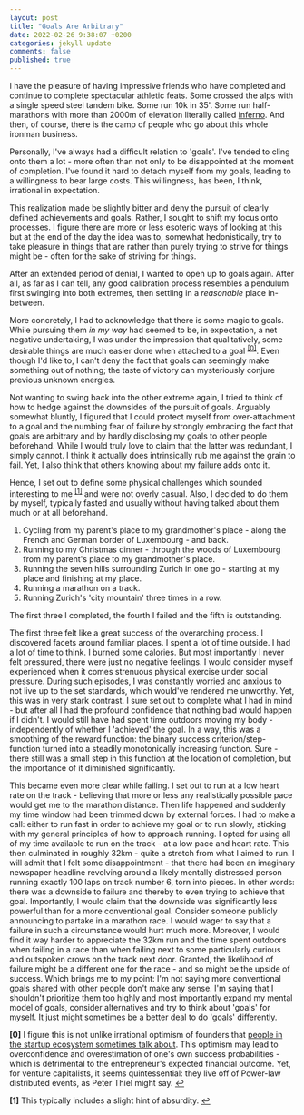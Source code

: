 ```yaml
---
layout: post
title: "Goals Are Arbitrary"
date: 2022-02-26 9:38:07 +0200
categories: jekyll update
comments: false
published: true
---
```


I have the pleasure of having impressive friends who have completed and continue to complete spectacular athletic feats. Some crossed the alps with a single speed steel tandem bike. Some run 10k in 35'. Some run half-marathons with more than 2000m of elevation literally called [inferno](https://www.inferno.ch/en-GB/Competition/half-marathon-relay-race). And then, of course, there is the camp of people who go about this whole ironman business.

Personally, I've always had a difficult relation to 'goals'. I've tended to cling onto them a lot - more often than not only to be disappointed at the moment of completion. I've found it hard to detach myself from my goals, leading to a willingness to bear large costs. This willingness, has been, I think, irrational in expectation.

This realization made be slightly bitter and deny the pursuit of clearly defined achievements and goals. Rather, I sought to shift my focus onto processes. I figure there are more or less esoteric ways of looking at this but at the end of the day the idea was to, somewhat hedonistically, try to take pleasure in things that are rather than purely trying to strive for things might be - often for the sake of striving for things.

After an extended period of denial, I wanted to open up to goals again. After all, as far as I can tell, any good calibration process resembles a pendulum first swinging into both extremes, then settling in a _reasonable_ place in-between.

More concretely, I had to acknowledge that there is some magic to goals. While pursuing them _in my way_ had seemed to be, in expectation, a net negative undertaking, I was under the impression that qualitatively, some desirable things are much easier done when attached to a goal <sup id="a0">[[0]](#f0)</sup>. Even though I'd like to, I can't deny the fact that goals can seemingly make something out of nothing; the taste of victory can mysteriously conjure previous unknown energies.

Not wanting to swing back into the other extreme again, I tried to think of how to hedge against the downsides of the pursuit of goals. Arguably somewhat bluntly, I figured that I could protect myself from over-attachment to a goal and the numbing fear of failure by strongly embracing the fact that goals are arbitrary and by hardly disclosing my goals to other people beforehand. While I would truly love to claim that the latter was redundant, I simply cannot. I think it actually does intrinsically rub me against the grain to fail. Yet, I also think that others knowing about my failure adds onto it.

Hence, I set out to define some physical challenges which sounded interesting to me <sup id="a1">[[1]](#f1)</sup> and were not overly casual. Also, I decided to do them by myself, typically fasted and usually without having talked about them much or at all beforehand.

1. Cycling from my parent's place to my grandmother's place - along the French and German border of Luxembourg - and back.
2. Running to my Christmas dinner - through the woods of Luxembourg from my parent's place to my grandmother's place.
3. Running the seven hills surrounding Zurich in one go - starting at my place and finishing at my place.
4. Running a marathon on a track.
5. Running Zurich's 'city mountain' three times in a row.

The first three I completed, the fourth I failed and the fifth is outstanding.

The first three felt like a great success of the overarching process. I discovered facets around familiar places. I spent a lot of time outside. I had a lot of time to think. I burned some calories. But most importantly I never felt pressured, there were just no negative feelings. I would consider myself experienced when it comes strenuous physical exercise under social pressure. During such episodes, I was constantly worried and anxious to not live up to the set standards, which would've rendered me unworthy. Yet, this was in very stark contrast. I sure set out to complete what I had in mind - but after all I had the profound confidence that nothing bad would happen if I didn't. I would still have had spent time outdoors moving my body - independently of whether I 'achieved' the goal. In a way, this was a smoothing of the reward function: the binary success criterion/step-function turned into a steadily monotonically increasing function. Sure - there still was a small step in this function at the location of completion, but the importance of it diminished significantly.

This became even more clear while failing. I set out to run at a low heart rate on the track - believing that more or less any realistically possible pace would get me to the marathon distance. Then life happened and suddenly my time window had been trimmed down by external forces. I had to make a call: either to run fast in order to achieve my goal or to run slowly, sticking with my general principles of how to approach running. I opted for using all of my time available to run on the track - at a low pace and heart rate. This then culminated in roughly 32km - quite a stretch from what I aimed to run. I will admit that I felt some disappointment - that there had been an imaginary newspaper headline revolving around a likely mentally distressed person running exactly 100 laps on track number 6, torn into pieces. In other words: there was a downside to failure and thereby to even trying to achieve that goal. Importantly, I would claim that the downside was significantly less powerful than for a more conventional goal. Consider someone publicly announcing to partake in a marathon race. I would wager to say that a failure in such a circumstance would hurt much more. Moreover, I would find it way harder to appreciate the 32km run and the time spent outdoors when failing in a race than when failing next to some particularly curious and outspoken crows on the track next door. Granted, the likelihood of failure might be a different one for the race - and so might be the upside of success. Which brings me to my point: I'm not saying more conventional goals shared with other people don't make any sense. I'm saying that I shouldn't prioritize them too highly and most importantly expand my mental model of goals, consider alternatives and try to think about 'goals' for myself. It just might sometimes be a better deal to do 'goals' differently.


<b id="f0">[0]</b> I figure this is not unlike irrational optimism of founders that [people in the startup ecosystem sometimes talk about](https://twitter.com/paulg/status/1131485613918740480). This optimism may lead to overconfidence and overestimation of one's own success probabilities - which is detrimental to the entrepreneur's expected financial outcome. Yet, for venture capitalists, it seems quintessential: they live off of Power-law distributed events, as Peter Thiel might say. [↩](#a0)

<b id="f1">[1]</b> This typically includes a slight hint of absurdity. [↩](#a1)

